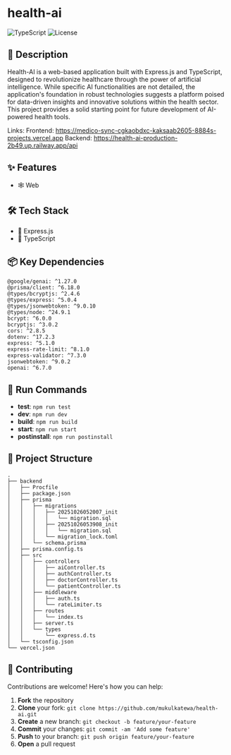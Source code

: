# health-ai

![TypeScript](https://img.shields.io/badge/-TypeScript-blue?logo=typescript&logoColor=white) ![License](https://img.shields.io/badge/license-ISC-green)

## 📝 Description

Health-AI is a web-based application built with Express.js and TypeScript, designed to revolutionize healthcare through the power of artificial intelligence. While specific AI functionalities are not detailed, the application's foundation in robust technologies suggests a platform poised for data-driven insights and innovative solutions within the health sector. This project provides a solid starting point for future development of AI-powered health tools.

Links:
Frontend: https://medico-sync-cgkaobdxc-kaksaab2605-8884s-projects.vercel.app
Backend: https://health-ai-production-2b49.up.railway.app/api

## ✨ Features

- 🕸️ Web


## 🛠️ Tech Stack

- 🚀 Express.js
- 📜 TypeScript


## 📦 Key Dependencies

```
@google/genai: ^1.27.0
@prisma/client: ^6.18.0
@types/bcryptjs: ^2.4.6
@types/express: ^5.0.4
@types/jsonwebtoken: ^9.0.10
@types/node: ^24.9.1
bcrypt: ^6.0.0
bcryptjs: ^3.0.2
cors: ^2.8.5
dotenv: ^17.2.3
express: ^5.1.0
express-rate-limit: ^8.1.0
express-validator: ^7.3.0
jsonwebtoken: ^9.0.2
openai: ^6.7.0
```

## 🚀 Run Commands

- **test**: `npm run test`
- **dev**: `npm run dev`
- **build**: `npm run build`
- **start**: `npm run start`
- **postinstall**: `npm run postinstall`


## 📁 Project Structure

```
.
├── backend
│   ├── Procfile
│   ├── package.json
│   ├── prisma
│   │   ├── migrations
│   │   │   ├── 20251026052007_init
│   │   │   │   └── migration.sql
│   │   │   ├── 20251026053908_init
│   │   │   │   └── migration.sql
│   │   │   └── migration_lock.toml
│   │   └── schema.prisma
│   ├── prisma.config.ts
│   ├── src
│   │   ├── controllers
│   │   │   ├── aiController.ts
│   │   │   ├── authController.ts
│   │   │   ├── doctorController.ts
│   │   │   └── patientController.ts
│   │   ├── middleware
│   │   │   ├── auth.ts
│   │   │   └── rateLimiter.ts
│   │   ├── routes
│   │   │   └── index.ts
│   │   ├── server.ts
│   │   └── types
│   │       └── express.d.ts
│   └── tsconfig.json
└── vercel.json
```

## 👥 Contributing

Contributions are welcome! Here's how you can help:

1. **Fork** the repository
2. **Clone** your fork: `git clone https://github.com/mukulkatewa/health-ai.git`
3. **Create** a new branch: `git checkout -b feature/your-feature`
4. **Commit** your changes: `git commit -am 'Add some feature'`
5. **Push** to your branch: `git push origin feature/your-feature`
6. **Open** a pull request

